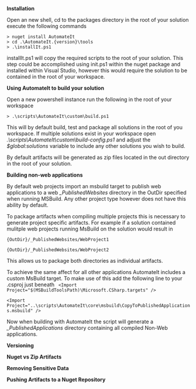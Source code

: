 **Installation**

Open an new shell, cd to the packages directory in the root of your solution execute the following commands

	> nuget install AutomateIt
	> cd .\AutomateIt.{version}\tools
	> .\installIt.ps1
	  
installIt.ps1 will copy the required scripts to the root of your solution. This step could be accomplished using init.ps1 within the nuget package and installed within Visual Studio, however this would require the solution to be contained in the root of your workspace.
	  
**Using AutomateIt to build your solution**

Open a new powershell instance run the following in the root of your workspace

	> .\scripts\AutomateIt\custom\build.ps1

This will by default build, test and package all solutions in the root of you workspace. If multiple solutions exist in your workspace open *.\scripts\AutomateIt\custom\build-config.ps1* and adjust the *$global:solutions* variable to include any other solutions you wish to build.

By default artifacts will be generated as zip files located in the out directory in the root of your solution.

**Building non-web applications**

By default web projects import an msbuild target to publish web applications to a web *_PublishedWebsites*  directory in the OutDir specified when running MSBuild. Any other project type however does not have this ability by default.

To package artifacts when compiling multiple projects this is necessary to generate project specific artifacts. For example if a solution contained mulitple web projects running MsBuild on the solution would result in

`{OutDir}/_PublishedWebsites/WebProject1`

`{OutDir}/_PublishedWebsites/WebProject2`

This allows us to package both directories as individual artifacts. 

To achieve the same affect for all other applications AutomateIt includes a custom MsBuild target. To make use of this add the following line to your .csproj just beneath ` <Import Project="$(MSBuildToolsPath)\Microsoft.CSharp.targets" />`

 `<Import Project="..\scripts\AutomateIt\core\msbuild\CopyToPublishedApplications.msbuild" />`

Now when building with AutomateIt the script will generate a *_PublishedApplications* directory containing all compiled Non-Web applications.

**Versioning**

**Nuget vs Zip Artifacts**

**Removing Sensitive Data**

**Pushing Artifacts to a Nuget Repository**